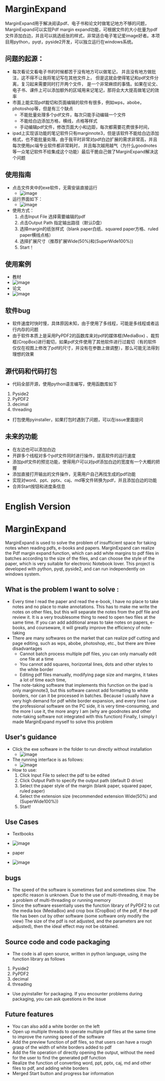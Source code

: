 # MarginExpand

 MarginExpand用于解决阅读pdf、电子书和论文时做笔记地方不够的问题，MarginExpand可以实现Pdf margin expand功能，可根据文件的大小批量为pdf文件添加白边，并且可以挑选纸张的样式，非常适合电子笔记爱image好者。本项目用python，pyqt，pyside2开发，可以独立运行在windows系统。



## 问题的起源：

+ 每次看论文看电子书的时候都苦于没有地方可以做笔记， 并且没有地方做批注，这不得不让我将笔记写在其他文件上， 但是这就会使得笔记和pdf文件分离，复习起来需要同时打开两个文件， 是一个非常麻烦的事情。如果在论文、电子书、课件上可以添加额外的区域用来记笔记，那将会大大提高做笔记的效率
+ 市面上能实现pdf裁切和页面编辑的软件有很多，例如wps，abobe，photoshop等，但是有三个缺点
  + 不能批量处理多个pdf文件，每次只能手动编辑一个文件
  + 不能给白边添加方格，横线，点格等样式
  + 手动编辑pdf文件，修改页面大小和边距，每次都需要花费很多时间，
+ ipad上实现该功能的笔记软件只有marginnote3，但是该软件不能给白边添加格式，也不能批量处理。由于我平时非常对pdf白边扩展的需求非常高，并且每次使用pc端专业软件都非常耗时， 并且每次越用越气（为什么goodnotes等一众笔记软件不给集成这个功能）最后干脆自己做了MarginExpand解决这个问题



## 使用指南

+ 点击文件夹中的exe软件，无需安装直接运行
  + ![image](https://github.com/fate-ubw/MarginExpand/blob/main/image/2.jpg)
+ 运行界面如下：
  + ![image](https://github.com/fate-ubw/MarginExpand/blob/main/image/1.jpg)
+ 使用方式：
  1. 点击Input File 选择需要编辑的pdf
  2. 点击Output Path 指定输出路径（默认D盘）
  3. 选择margin的纸张样式（blank paper白纸、squared paper方格、ruled paper横线点格）
  4. 选择扩展尺寸（推荐扩展Wide(50%)和(SuperWide100%))
  5. Start！

## 使用案例

+ 教材
+ ![image](https://github.com/fate-ubw/MarginExpand/blob/main/image/3.jpg)
+ 论文
+ ![image](https://github.com/fate-ubw/MarginExpand/blob/main/image/4.jpg)



## 软件bug

+ 软件速度时快时慢，具体原因未知，由于使用了多线程，可能是多线程或者运行内存的问题
+ 由于软件本质上是采用PyPDF2的函数库来对pdf的媒体框(MediaBox) 、裁剪框(CropBox)进行裁切，如果pdf文件使用了其他软件进行过裁切（有的软件仅仅在视图上修改了pdf的尺寸，并没有在参数上做调整），那么可能无法得到理想的效果 



## 源代码和代码打包

+ 代码全部开源，使用python语言编写，使用函数库如下

1. Pyside2
2. PyPDF2
3. decimal
4. threading

+ 打包使用pyinstaller，如果打包时遇到了问题，可以在issue里面提问



## 未来的功能

+ 在左边也可以添加白边
+ 开辟多个线程对多个pdf文件同时进行操作，提高软件的运行速度
+ 添加pdf文件的预览功能，使得用户可以对pdf添加白边的宽度有一个大概的把握
+ 添加直接打开输出的文件操作，无需用户自己再找生成的pdf功能
+ 实现对word、ppt、pptx、caj、md等文件转换为pdf，并且添加白边的功能
+ 合并Start按钮和进度条信息


# English Version

# MarginExpand

 MarginExpand is used to solve the problem of insufficient space for taking notes when reading pdfs, e-books and papers. MarginExpand can realize the Pdf margin expand function, which can add white margins to pdf files in batches according to the size of the files, and can choose the style of the paper, which is very suitable for electronic Notebook lover. This project is developed with python, pyqt, pyside2, and can run independently on windows system.



## What is the problem I want to solve :

- Every time I read the paper and read the e-book, I have no place to take notes and no place to make annotations. This has to make me write the notes on other files, but this will separate the notes from the pdf file and review it. It is a very troublesome thing to need to open two files at the same time. If you can add additional areas to take notes on papers, e-books, and courseware, it will greatly improve the efficiency of note-taking
- There are many softwares on the market that can realize pdf cutting and page editing, such as wps, abobe, photoshop, etc., but there are three disadvantages
  - Cannot batch process multiple pdf files, you can only manually edit one file at a time
  - You cannot add squares, horizontal lines, dots and other styles to the white border
  - Editing pdf files manually, modifying page size and margins, it takes a lot of time each time,
- The note-taking software that implements this function on the ipad is only marginnote3, but this software cannot add formatting to white borders, nor can it be processed in batches. Because I usually have a very high demand for pdf white border expansion, and every time I use the professional software on the PC side, it is very time-consuming, and the more I use it, the more angry I am (why are goodnotes and other note-taking software not integrated with this function) Finally, I simply I made MarginExpand myself to solve this problem



## User's guidance

- Click the exe software in the folder to run directly without installation
  + ![image](https://github.com/fate-ubw/MarginExpand/blob/main/image/2.jpg)
- The running interface is as follows:
  + ![image](https://github.com/fate-ubw/MarginExpand/blob/main/image/1.jpg)
- How to use:
  1. Click Input File to select the pdf to be edited
  2. Click Output Path to specify the output path (default D drive)
  3. Select the paper style of the margin (blank paper, squared paper, ruled paper)
  4. Select the extension size (recommended extension Wide(50%) and (SuperWide100%))
  5. Start!

## Use Cases

- Textbooks
 + ![image](https://github.com/fate-ubw/MarginExpand/blob/main/image/3.jpg)
- paper
 + ![image](https://github.com/fate-ubw/MarginExpand/blob/main/image/4.jpg)



## bugs

- The speed of the software is sometimes fast and sometimes slow. The specific reason is unknown. Due to the use of multi-threading, it may be a problem of multi-threading or running memory
- Since the software essentially uses the function library of PyPDF2 to cut the media box (MediaBox) and crop box (CropBox) of the pdf, if the pdf file has been cut by other software (some software only modify the view) The size of the pdf is not adjusted, and the parameters are not adjusted), then the ideal effect may not be obtained.



## Source code and code packaging

- The code is all open source, written in python language, using the function library as follows

1. Pyside2
2. PyPDF2
3. decimal
4. threading

- Use pyinstaller for packaging. If you encounter problems during packaging, you can ask questions in the issue



## Future features

- You can also add a white border on the left
- Open up multiple threads to operate multiple pdf files at the same time to improve the running speed of the software
- Add the preview function of pdf files, so that users can have a rough grasp of the width of white borders added to pdf
- Add the file operation of directly opening the output, without the need for the user to find the generated pdf function
- Realize the function of converting word, ppt, pptx, caj, md and other files to pdf, and adding white borders
- Merged Start button and progress bar information


